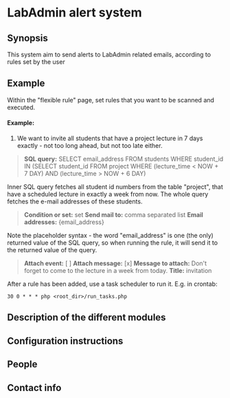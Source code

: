 # LabAdmin alert system

## Synopsis

This system aim to send alerts to LabAdmin related emails, according to rules set by the user

## Example

Within the "flexible rule" page, set rules that you want to be scanned and executed.

#### Example:

1. We want to invite all students that have a project lecture in 7 days exactly - not too long ahead, but not too late either.

> **SQL query:** SELECT email_address FROM students WHERE student_id IN (SELECT student_id FROM project WHERE (lecture_time < NOW + 7 DAY) AND (lecture_time > NOW + 6 DAY)

Inner SQL query fetches all student id numbers from the table "project", that have a scheduled lecture in exactly a week from now.
The whole query fetches the e-mail addresses of these students.

>**Condition or set:** set
>**Send mail to:** comma separated list
>**Email addresses:** {email_address}

Note the placeholder syntax - the word "email_address" is one (the only) returned value of the SQL query, so when running the rule, it will send it to the returned value of the query.

>**Attach event:** [ ]
>**Attach message:** [x]
>**Message to attach:** Don't forget to come to the lecture in a week from today.
>**Title:** invitation

After a rule has been added, use a task scheduler to run it. E.g. in crontab:

```
30 0 * * * php <root_dir>/run_tasks.php
```
## Description of the different modules

## Configuration instructions

## People

## Contact info
